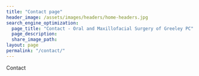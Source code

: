 ```yaml
---
title: "Contact page"
header_image: /assets/images/headers/home-headers.jpg
search_engine_optimization:
  page_title: "Contact - Oral and Maxillofacial Surgery of Greeley PC"
  page_description:
  share_image_path:
layout: page
permalink: "/contact/"
---
```


Contact